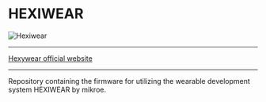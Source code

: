 # HEXIWEAR

![Hexiwear](http://cdn-docs.mikroe.com/images/thumb/c/ce/Hexiwear_blue_screen_home.jpeg/300px-Hexiwear_blue_screen_home.jpeg)

---

[Hexywear official website](http://www.hexiwear.com/)

---

Repository containing the firmware for utilizing the wearable development system 
HEXIWEAR by mikroe.


